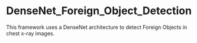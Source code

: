 # DenseNet_Foreign_Object_Detection
This framework uses a DenseNet architecture to detect Foreign Objects in chest x-ray images.
